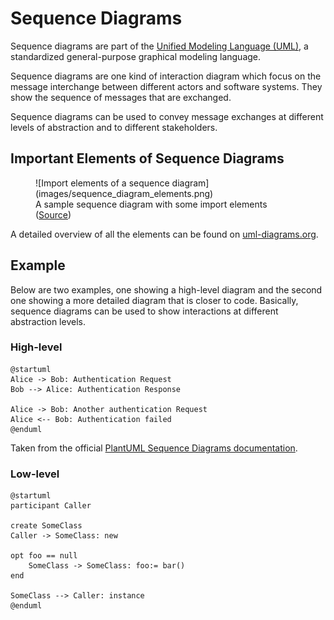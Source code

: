 <!--
SPDX-FileCopyrightText: Copyright (C) 2023 Opal Health Informatics Group at the Research Institute of the McGill University Health Centre <john.kildea@mcgill.ca>

SPDX-License-Identifier: CC-BY-SA-4.0
-->

# Sequence Diagrams

Sequence diagrams are part of the [Unified Modeling Language (UML)](https://www.omg.org/spec/UML/), a standardized general-purpose graphical modeling language.

Sequence diagrams are one kind of interaction diagram which focus on the message interchange between different actors and software systems.
They show the sequence of messages that are exchanged.

Sequence diagrams can be used to convey message exchanges at different levels of abstraction and to different stakeholders.

## Important Elements of Sequence Diagrams

<figure markdown>
  ![Import elements of a sequence diagram](images/sequence_diagram_elements.png)
  <figcaption>A sample sequence diagram with some import elements (<a href="https://mattsch.com/research/#paper-1">Source</a>)</figcaption>
</figure>

A detailed overview of all the elements can be found on [uml-diagrams.org](https://www.uml-diagrams.org/sequence-diagrams.html).

## Example

Below are two examples, one showing a high-level diagram and the second one showing a more detailed diagram that is closer to code.
Basically, sequence diagrams can be used to show interactions at different abstraction levels.

### High-level

```plantuml
@startuml
Alice -> Bob: Authentication Request
Bob --> Alice: Authentication Response

Alice -> Bob: Another authentication Request
Alice <-- Bob: Authentication failed
@enduml
```

Taken from the official [PlantUML Sequence Diagrams documentation](https://plantuml.com/sequence-diagram).

### Low-level

```plantuml
@startuml
participant Caller

create SomeClass
Caller -> SomeClass: new

opt foo == null
    SomeClass -> SomeClass: foo:= bar()
end

SomeClass --> Caller: instance
@enduml
```
